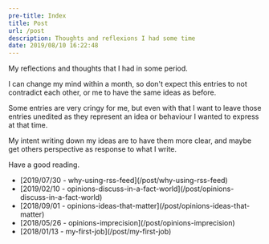 ```yaml
---
pre-title: Index
title: Post
url: /post
description: Thoughts and reflexions I had some time
date: 2019/08/10 16:22:48
---
```


My reflections and thoughts that I had in some period.

I can change my mind within a month, so don't expect this entries to not contradict each other, or me to have the same ideas as before.

Some entries are very cringy for me, but even with that I want to leave those entries unedited as they represent an idea or behaviour I wanted to express at that time.

My intent writing down my ideas are to have them more clear, and maybe get others perspective as response to what I write.

Have a good reading.

<nav id="file">
	<ul>
		<li>[<span class="mobile-hide">2019/07/30 - </span>why-using-rss-feed](/post/why-using-rss-feed)</li>
		<li>[<span class="mobile-hide">2019/02/10 - </span>opinions-discuss-in-a-fact-world](/post/opinions-discuss-in-a-fact-world)</li>
		<li>[<span class="mobile-hide">2018/09/01 - </span>opinions-ideas-that-matter](/post/opinions-ideas-that-matter)</li>
		<li>[<span class="mobile-hide">2018/05/26 - </span>opinions-imprecision](/post/opinions-imprecision)</li>
		<li>[<span class="mobile-hide">2018/01/13 - </span>my-first-job](/post/my-first-job)</li>
	</ul>
</nav>
<nav id="dir">
	<ul>
	</ul>
</nav>
